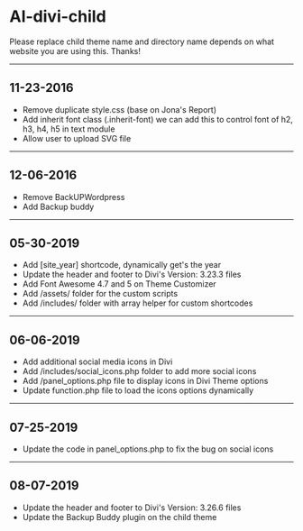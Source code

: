 # AI-divi-child

Please replace child theme name and directory name depends on what website you are using this. Thanks!

----------
11-23-2016
----------

- Remove duplicate style.css (base on Jona's Report)
- Add inherit font class (.inherit-font) we can add this to control font of h2, h3, h4, h5 in text module
- Allow user to upload SVG file


----------
12-06-2016
----------

- Remove BackUPWordpress
- Add Backup buddy

----------
05-30-2019
----------

- Add [site_year] shortcode, dynamically get's the year
- Update the header and footer to Divi's Version: 3.23.3 files
- Add Font Awesome 4.7 and 5 on Theme Customizer
- Add /assets/ folder for the custom scripts
- Add /includes/ folder with array helper for custom shortcodes

----------
06-06-2019
----------

- Add additional social media icons in Divi
- Add /includes/social_icons.php folder to add more social icons
- Add /panel_options.php file to display icons in Divi Theme options
- Update function.php file to load the icons options dynamically 


----------
07-25-2019
----------

- Update the code in panel_options.php to fix the bug on social icons

----------
08-07-2019
----------

- Update the header and footer to Divi's Version: 3.26.6 files
- Update the Backup Buddy plugin on the child theme
